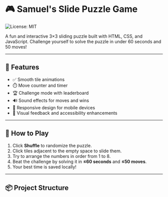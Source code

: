 # 🎮 Samuel's Slide Puzzle Game

![License: MIT](https://img.shields.io/badge/License-MIT-yellow.svg)

A fun and interactive 3×3 sliding puzzle built with HTML, CSS, and JavaScript. Challenge yourself to solve the puzzle in under 60 seconds and 50 moves!

---

## 🚀 Features

- ✅ Smooth tile animations
- ⏱️ Move counter and timer
- 🏆 Challenge mode with leaderboard
- 🔊 Sound effects for moves and wins
- 📱 Responsive design for mobile devices
- 🎨 Visual feedback and accessibility enhancements

---

## 🎯 How to Play

1. Click **Shuffle** to randomize the puzzle.
2. Click tiles adjacent to the empty space to slide them.
3. Try to arrange the numbers in order from 1 to 8.
4. Beat the challenge by solving it in **≤60 seconds** and **≤50 moves**.
5. Your best time is saved locally!

---

## 📦 Project Structure

